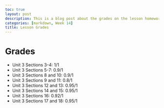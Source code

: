 ```yaml
---
toc: true
layout: post
description: This is a blog post about the grades on the lesson homeworks
categories: [markdown, Week 14]
title: Lesson Grades
---
```

# Grades
- Unit 3 Sections 3-4: 1/1
- Unit 3 Sections 5-7: 0.9/1
- Unit 3 Sections 8 and 10: 0.9/1
- Unit 3 Sections 9 and 11: 0.8/1
- Unit 3 Sections 12 and 13: 0.95/1
- Unit 3 Sections 14 and 15: 0.95/1
- Unit 3 Sections 16: 0.92/1
- Unit 3 Sections 17 and 18: 0.95/1